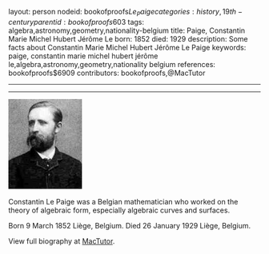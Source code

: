 layout: person
nodeid: bookofproofs$Le_Paige
categories: history,19th-century
parentid: bookofproofs$603
tags: algebra,astronomy,geometry,nationality-belgium
title: Paige, Constantin Marie Michel Hubert Jérôme Le
born: 1852
died: 1929
description: Some facts about Constantin Marie Michel Hubert Jérôme Le Paige
keywords: paige, constantin marie michel hubert jérôme le,algebra,astronomy,geometry,nationality belgium
references: bookofproofs$6909
contributors: bookofproofs,@MacTutor

---


---

![Le_Paige.jpg](https://github.com/bookofproofs/bookofproofs.github.io/blob/main/_sources/_assets/images/portraits/Le_Paige.jpg?raw=true)

Constantin Le Paige was a Belgian mathematician who worked on the theory of algebraic form, especially algebraic curves and surfaces.

Born 9 March 1852 Liège, Belgium. Died 26 January 1929 Liège, Belgium.


View full biography at [MacTutor](https://mathshistory.st-andrews.ac.uk/Biographies/Le_Paige/).